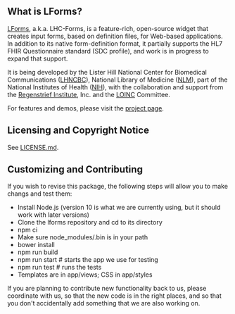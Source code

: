 ## What is LForms?

[LForms](http://lhncbc.github.io/lforms/), a.k.a. LHC-Forms, is a feature-rich,
open-source widget that creates input forms, based on definition files, for
Web-based applications.  In addition to its native form-definition format, it
partially supports the HL7 FHIR Questionnaire standard (SDC profile), and work
is in progress to expand that support.

It is being developed by the Lister Hill National Center for Biomedical
Communications ([LHNCBC](https://lhncbc.nlm.nih.gov)), National Library of
Medicine ([NLM](https://www.nlm.nih.gov)), part of the National Institutes of
Health ([NIH](https://www.nih.gov)), with the collaboration and support from the
[Regenstrief Institute](https://www.regenstrief.org/), Inc. and the
[LOINC](https://loinc.org/) Committee.

For features and demos, please visit the [project
page](http://lhncbc.github.io/lforms/).

## Licensing and Copyright Notice
See [LICENSE.md](LICENSE.md).

## Customizing and Contributing
If you wish to revise this package, the following steps will allow you to make
changs and test them:

* Install Node.js (version 10 is what we are currently using, but it should work with later versions)
* Clone the lforms repository and cd to its directory
* npm ci
* Make sure node_modules/.bin is in your path
* bower install
* npm run build
* npm run start # starts the app we use for testing
* npm run test # runs the tests
* Templates are in app/views; CSS in app/styles

If you are planning to contribute new functionality back to us, please
coordinate with us, so that the new code is in the right places, and so that
you don't accidentally add something that we are also working on.
